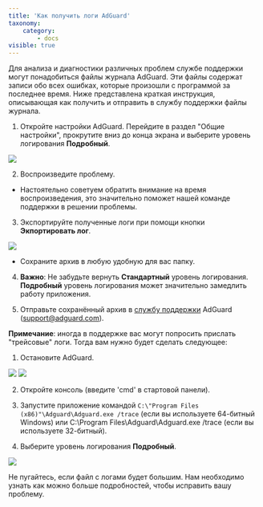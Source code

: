 ```yaml
---
title: 'Как получить логи AdGuard'
taxonomy:
    category:
        - docs
visible: true
---
```


Для анализа и диагностики различных проблем службе поддержки могут понадобиться файлы журнала AdGuard. Эти файлы содержат записи обо всех ошибках, которые произошли с программой за последнее время. Ниже представлена краткая инструкция, описывающая как получить и отправить в службу поддержки файлы журнала.

1. Откройте настройки AdGuard. Перейдите в раздел "Общие настройки", прокрутите вниз до конца экрана и выберите уровень логирования **Подробный**.

<img src="https://cdn.adguard.com/public/Adguard/kb/newscreenshots/Ru/Windows7.1/logsru.png" />

2. Воспроизведите проблему.
- Настоятельно советуем обратить внимание на время воспроизведения, это значительно поможет нашей команде поддержки в решении проблемы.

3. Экспортируйте полученные логи при помощи кнопки **Экпортировать лог**.

<img src="https://cdn.adguard.com/public/Adguard/kb/newscreenshots/Ru/Windows7.1/logsru2.png" />

- Сохраните архив в любую удобную для вас папку.

4. **Важно**: Не забудьте вернуть **Стандартный** уровень логирования. **Подробный** уровень логирования может значительно замедлить работу приложения.

5. Отправьте сохранённый архив в [службу поддержки](mailto:support@adguard.com) AdGuard (support@adguard.com).

**Примечание**: иногда в поддержке вас могут попросить прислать "трейсовые" логи. Тогда вам нужно будет сделать следующее:

1. Остановите AdGuard.

<img src="https://cdn.adguard.com/public/Adguard/kb/newscreenshots/En/Windows7.1/openadguard.png" />
<img src="https://cdn.adguard.com/public/Adguard/kb/newscreenshots/En/Windows7.1/exitadguard.png" />

2. Откройте консоль (введите 'cmd' в стартовой панели).

3. Запустите приложение командой `C:\"Program Files (x86)"\Adguard\Adguard.exe /trace` (если вы используете 64-битный Windows) или C:\Program Files\Adguard\Adguard.exe /trace (если вы используете 32-битный).

4. Выберите уровень логирования **Подробный**.

<img src="https://cdn.adguard.com/public/Adguard/kb/newscreenshots/En/Windows7.1/logsen.png" />

Не пугайтесь, если файл с логами будет большим. Нам необходимо узнать как можно больше подробностей, чтобы исправить вашу проблему.

